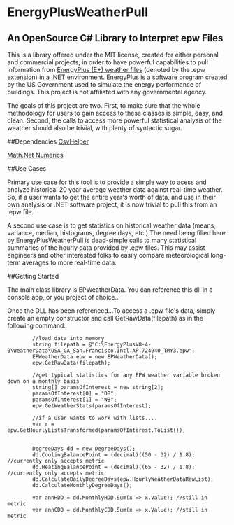 # EnergyPlusWeatherPull
## An OpenSource C# Library to Interpret epw Files

This is a library offered under the MIT license, created for either personal and commercial projects, in order to have powerful capabilities to pull information from [EnergyPlus (E+) weather files](energyplus.net/weather) (denoted by the .epw extension) in a .NET environment.  EnergyPlus is a software program created by the US Government used to simulate the energy performance of buildings.  This project is not affiliated with any governmental agency.

The goals of this project are two.  First, to make sure that the whole methodology for users to gain access to these classes is simple, easy, and clean.  Second, the calls to access more powerful statistical analysis of the weather should also be trivial, with plenty of syntactic sugar.  

##Dependencies
[CsvHelper](https://joshclose.github.io/CsvHelper/)

[Math.Net Numerics](http://numerics.mathdotnet.com/)

##Use Cases

Primary use case for this tool is to provide a simple way to acess and analyze historical 20 year average weather data against real-time weather.  So, if a user wants to get the entire year's worth of data, and use in their own analysis or .NET software project, it is now trivial to pull this from an .epw file.

A second use case is to get statistics on historical weather data (means, variance, median, histograms, degree days, etc.)  The need being filled here by EnergyPlusWeatherPull is dead-simple calls to many statistical summaries of the hourly data provided by .epw files.  This may assist engineers and other interested folks to easily compare meteorological long-term averages to more real-time data.

##Getting Started

The main class library is EPWeatherData.  You can reference this dll in a console app, or you project of choice..  

Once the DLL has been referenced...To access a .epw file's data, simply create an empty constructor and call GetRawData(filepath) as in the following command:


            //load data into memory
            string filepath = @"C:\EnergyPlusV8-4-0\WeatherData\USA_CA_San.Francisco.Intl.AP.724940_TMY3.epw";
            EPWeatherData epw = new EPWeatherData();
            epw.GetRawData(filepath);

            //get typical statistics for any EPW weather variable broken down on a monthly basis
            string[] paramsOfInterest = new string[2];
            paramsOfInterest[0] = "DB";
            paramsOfInterest[1] = "WB";
            epw.GetWeatherStats(paramsOfInterest);

            //if a user wants to work with lists....
            var r = epw.GetHourlyListsTransformed(paramsOfInterest.ToList());


            DegreeDays dd = new DegreeDays();
            dd.CoolingBalancePoint = (decimal)((50 - 32) / 1.8); //currently only accepts metric
            dd.HeatingBalancePoint = (decimal)((65 - 32) / 1.8); //currently only accepts metric
            dd.CalculateDailyDegreeDays(epw.HourlyWeatherDataRawList);
            dd.CalculateMonthlyDegreeDays();

            var annHDD = dd.MonthlyHDD.Sum(x => x.Value); //still in metric
            var annCDD = dd.MonthlyCDD.Sum(x => x.Value); //still in metric



